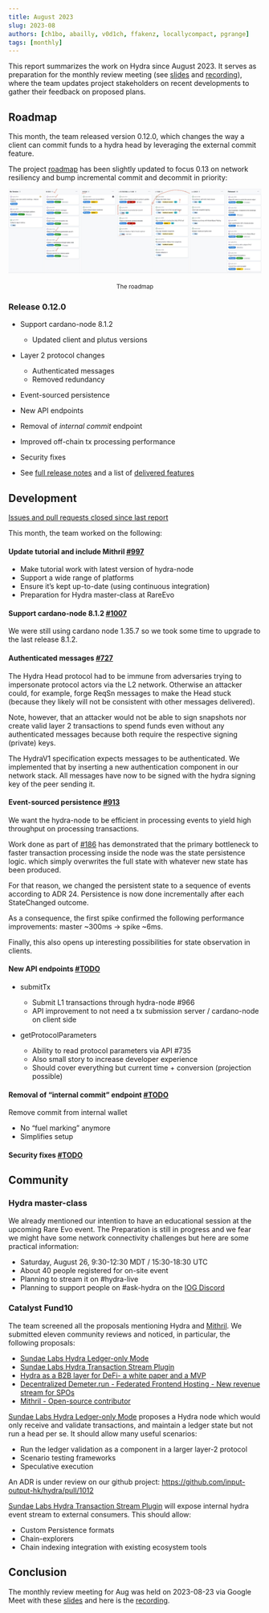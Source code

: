 ```yaml
---
title: August 2023
slug: 2023-08
authors: [ch1bo, abailly, v0d1ch, ffakenz, locallycompact, pgrange]
tags: [monthly]
---
```


This report summarizes the work on Hydra since August 2023. It serves as
preparation for the monthly review meeting (see [slides][slides] and
[recording][recording]), where the team updates project stakeholders on recent
developments to gather their feedback on proposed plans.

## Roadmap

This month, the team released version 0.12.0, which changes the way a client
can commit funds to a hydra head by leveraging the external commit feature.

The project
[roadmap](https://github.com/orgs/input-output-hk/projects/21/views/7) has been
slightly updated to focus 0.13 on network resiliency and bump incremental
commit and decommit in priority:

![The roadmap](./img/2023-08-roadmap.jpg) <small><center>The roadmap</center></small>

### Release 0.12.0

- Support cardano-node 8.1.2
  - Updated client and plutus versions
- Layer 2 protocol changes
  - Authenticated messages
  - Removed redundancy
- Event-sourced persistence
- New API endpoints
- Removal of _internal commit_ endpoint
- Improved off-chain tx processing performance
- Security fixes

- See [full release notes](https://github.com/input-output-hk/hydra/releases/tag/0.12.0) and a list of [delivered features](https://github.com/input-output-hk/hydra/milestone/12?closed=1)

## Development

[Issues and pull requests closed since last report](https://github.com/input-output-hk/hydra/issues?q=is%3Aclosed+sort%3Aupdated-desc+closed%3A2023-07-28..2023-08-23)

This month, the team worked on the following:

#### Update tutorial and include Mithril [#997](https://github.com/input-output-hk/hydra/issues/997)

- Make tutorial work with latest version of hydra-node
- Support a wide range of platforms
- Ensure it’s kept up-to-date (using continuous integration)
- Preparation for Hydra master-class at RareEvo

#### Support cardano-node 8.1.2 [#1007](https://github.com/input-output-hk/hydra/issues/1007)

We were still using cardano node 1.35.7 so we took some time to upgrade to the
last release 8.1.2.

#### Authenticated messages [#727](https://github.com/input-output-hk/hydra/pull/727)

The Hydra Head protocol had to be immune from adversaries trying to
impersonate protocol actors via the L2 network. Otherwise an attacker
could, for example, forge ReqSn messages to make the Head stuck (because they
likely will not be consistent with other messages delivered).

Note, however, that an attacker would not be able to sign snapshots nor create
valid layer 2 transactions to spend funds even without any authenticated messages
because both require the respective signing (private) keys.

The HydraV1 specification expects messages to be authenticated. We implemented that
by inserting a new authentication component in our network stack. All messages have
now to be signed with the hydra signing key of the peer sending it.

#### Event-sourced persistence [#913](https://github.com/input-output-hk/hydra/issues/913)

We want the hydra-node to be efficient in processing events to yield high throughput on processing transactions.

Work done as part of [#186](https://github.com/input-output-hk/hydra/issues/186) has demonstrated that
the primary bottleneck to faster transaction processing inside the node was the state persistence logic.
which simply overwrites the full state with whatever new state has been produced.

For that reason, we changed the persistent state to a sequence of events according to ADR 24.
Persistence is now done incrementally after each StateChanged outcome.

As a consequence, the first spike confirmed the following performance improvements: master ~300ms → spike ~6ms.

Finally, this also opens up interesting possibilities for state observation in clients.

#### New API endpoints [#TODO](https://github.com/input-output-hk/hydra/issues/TODO)

<!-- TODO @sasha ? -->

- submitTx
  - Submit L1 transactions through hydra-node #966
  - API improvement to not need a tx submission server / cardano-node on client side

- getProtocolParameters
  - Ability to read protocol parameters via API #735
  - Also small story to increase developer experience
  - Should cover everything but current time + conversion (projection possible)

#### Removal of “internal commit” endpoint [#TODO](https://github.com/input-output-hk/hydra/issues/TODO)

<!-- TODO @sasha ? -->

Remove commit from internal wallet

- No “fuel marking” anymore
- Simplifies setup

#### Security fixes [#TODO](https://github.com/input-output-hk/hydra/issues/TODO)

<!-- TODO @abailly ? -->

## Community

### Hydra master-class

We already mentioned our intention to have an educational session at the upcoming
Rare Evo event. The Preparation is still in progress and we fear we might have
some network connectivity challenges but here are some practical information:

- Saturday, August 26, 9:30-12:30 MDT / 15:30-18:30 UTC
- About 40 people registered for on-site event
- Planning to stream it on #hydra-live
- Planning to support people on #ask-hydra on the [IOG Discord](https://discord.gg/Qq5vNTg9PT)

### Catalyst Fund10

The team screened all the proposals mentioning Hydra and
[Mithril](https://mithril.network/doc/). We submitted eleven community reviews and
noticed, in particular, the following proposals:

- [Sundae Labs Hydra Ledger-only Mode](https://cardano.ideascale.com/c/idea/102138)
- [Sundae Labs Hydra Transaction Stream Plugin](https://cardano.ideascale.com/c/idea/102200)
- [Hydra as a B2B layer for DeFi- a white paper and a MVP](https://cardano.ideascale.com/c/idea/101626)
- [Decentralized Demeter.run - Federated Frontend Hosting - New revenue stream for SPOs](https://cardano.ideascale.com/c/idea/104411)
- [Mithril - Open-source contributor](https://cardano.ideascale.com/c/idea/105113)

[Sundae Labs Hydra Ledger-only Mode](https://cardano.ideascale.com/c/idea/102138)
proposes a Hydra node which would only receive and validate transactions, and
maintain a ledger state but not run a head per se. It should allow many useful scenarios:

- Run the ledger validation as a component in a larger layer-2 protocol
- Scenario testing frameworks
- Speculative execution

An ADR is under review on our github project:
<https://github.com/input-output-hk/hydra/pull/1012>

[Sundae Labs Hydra Transaction Stream Plugin](https://cardano.ideascale.com/c/idea/102200)
will expose internal hydra event stream to external consumers. This should allow:

- Custom Persistence formats
- Chain-explorers
- Chain indexing integration with existing ecosystem tools

## Conclusion

The monthly review meeting for Aug was held on 2023-08-23 via Google Meet with
these [slides][slides] and here is the [recording][recording].

<!-- TODO @sebastian ? -->

[slides]: https://docs.google.com/presentation/d/1MrCeUsYb3FQk7aCwMZdQs8mc5BfLOIjkK9gcWzgDdDc/edit#slide=id.g1f87a7454a5_0_1392
[recording]: https://drive.google.com/file/d/14pDsf0hDyh9HK8sCSMmkmT8gY8YxgOQ8/view
